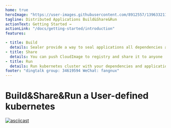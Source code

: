 ```yaml
---
home: true
heroImage: "https://user-images.githubusercontent.com/8912557/139633211-96844d27-55d7-44a9-9cdc-5aea96441613.png"
tagline: Distributed Applications Build&Share&Run
actionText: Getting Started →
actionLink: "/docs/getting-started/introduction"
features:

- title: Build
  details: Sealer provide a way to seal applications all dependencies and kubernetes into CloudImage, Using Kubefile to define whatever you want
- title: Share
  details: You can push CloudImage to registry and share it to anyone
- title: Run
  details: Run kubernetes cluster with your dependencies and applications in few minute on anywhere
footer: "dingtalk group: 34619594 WeChat: fangnux"
---
```


# Build&Share&Run a User-defined kubernetes

[![asciicast](https://asciinema.org/a/446106.svg)](https://asciinema.org/a/446106?speed=3)